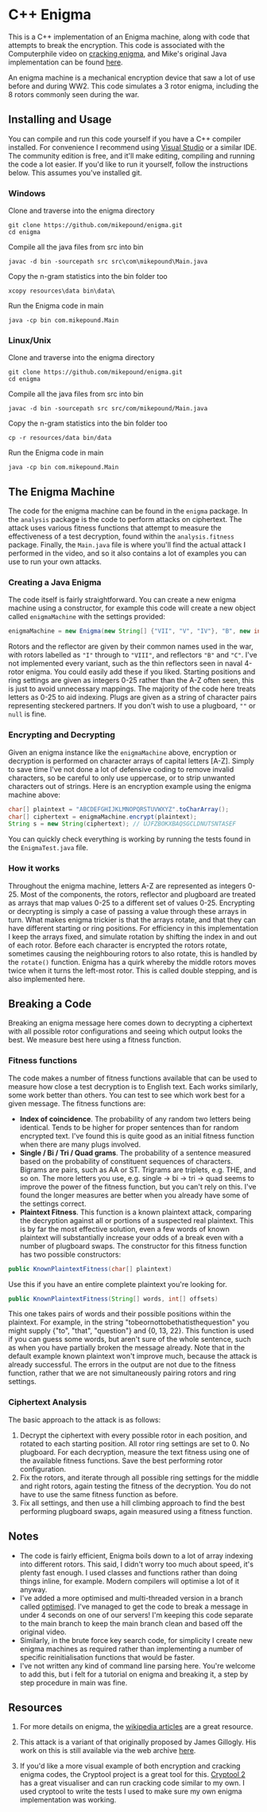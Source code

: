 # C++ Enigma

This is a C++ implementation of an Enigma machine, along with code that attempts to break the encryption. This code is associated with the Computerphile video on [cracking enigma](https://www.youtube.com/watch?v=RzWB5jL5RX0), and Mike's original Java implementation can be found [here](https://github.com/mikepound/enigma).

An enigma machine is a mechanical encryption device that saw a lot of use before and during WW2. This code simulates a 3 rotor enigma, including the 8 rotors commonly seen during the war. 

## Installing and Usage
You can compile and run this code yourself if you have a C++ compiler installed. For convenience I recommend using [Visual Studio](https://visualstudio.microsoft.com/) or a similar IDE. The community edition is free, and it'll make editing, compiling and running the code a lot easier. If you'd like to run it yourself, follow the instructions below. This assumes you've installed git.

### Windows
Clone and traverse into the enigma directory
```
git clone https://github.com/mikepound/enigma.git
cd enigma
```

Compile all the java files from src into bin
```
javac -d bin -sourcepath src src\com\mikepound\Main.java
```

Copy the n-gram statistics into the bin folder too
```
xcopy resources\data bin\data\
```

Run the Enigma code in main
```
java -cp bin com.mikepound.Main
```

### Linux/Unix
Clone and traverse into the enigma directory
```
git clone https://github.com/mikepound/enigma.git
cd enigma
```

Compile all the java files from src into bin
```
javac -d bin -sourcepath src src/com/mikepound/Main.java
```

Copy the n-gram statistics into the bin folder too
```
cp -r resources/data bin/data
```

Run the Enigma code in main
```
java -cp bin com.mikepound.Main
```

## The Enigma Machine
The code for the enigma machine can be found in the `enigma` package. In the `analysis` package is the code to perform attacks on ciphertext. The attack uses various fitness functions that attempt to measure the effectiveness of a test decryption, found within the `analysis.fitness` package. Finally, the `Main.java` file is where you'll find the actual attack I performed in the video, and so it also contains a lot of examples you can use to run your own attacks.

### Creating a Java Enigma
The code itself is fairly straightforward. You can create a new enigma machine using a constructor, for example this code will create a new object called `enigmaMachine` with the settings provided:

```java
enigmaMachine = new Enigma(new String[] {"VII", "V", "IV"}, "B", new int[] {10,5,12}, new int[] {1,2,3}, "AD FT WH JO PN");
```

Rotors and the reflector are given by their common names used in the war, with rotors labelled as `"I"` through to `"VIII"`, and reflectors `"B"` and `"C"`. I've not implemented every variant, such as the thin reflectors seen in naval 4-rotor enigma. You could easily add these if you liked. Starting positions and ring settings are given as integers 0-25 rather than the A-Z often seen, this is just to avoid unnecessary mappings. The majority of the code here treats letters as 0-25 to aid indexing. Plugs are given as a string of character pairs representing steckered partners. If you don't wish to use a plugboard, `""` or `null` is fine.

### Encrypting and Decrypting
Given an enigma instance like the `enigmaMachine` above, encryption or decryption is performed on character arrays of capital letters [A-Z]. Simply to save time I\'ve not done a lot of defensive coding to remove invalid characters, so be careful to only use uppercase, or to strip unwanted characters out of strings. Here is an encryption example using the enigma machine above:

```java
char[] plaintext = "ABCDEFGHIJKLMNOPQRSTUVWXYZ".toCharArray();
char[] ciphertext = enigmaMachine.encrypt(plaintext);
String s = new String(ciphertext); // UJFZBOKXBAQSGCLDNUTSNTASEF
```
You can quickly check everything is working by running the tests found in the `EnigmaTest.java` file.

### How it works
Throughout the enigma machine, letters A-Z are represented as integers 0-25. Most of the components, the rotors, reflector and plugboard are treated as arrays that map values 0-25 to a different set of values 0-25. Encrypting or decrypting is simply a case of passing a value through these arrays in turn. What makes enigma trickier is that the arrays rotate, and that they can have different starting or ring positions. For efficiency in this implementation I keep the arrays fixed, and simulate rotation by shifting the index in and out of each rotor. Before each character is encrypted the rotors rotate, sometimes causing the neighbouring rotors to also rotate, this is handled by the `rotate()` function. Enigma has a quirk whereby the middle rotors moves twice when it turns the left-most rotor. This is called double stepping, and is also implemented here.

## Breaking a Code
Breaking an enigma message here comes down to decrypting a ciphertext with all possible rotor configurations and seeing which output looks the best. We measure best here using a fitness function.

### Fitness functions
The code makes a number of fitness functions available that can be used to measure how close a test decryption is to English text. Each works similarly, some work better than others. You can test to see which work best for a given message. The fitness functions are:
* **Index of coincidence**. The probability of any random two letters being identical. Tends to be higher for proper sentences than for random encrypted text. I've found this is quite good as an initial fitness function when there are many plugs involved.
* **Single / Bi / Tri / Quad grams**. The probability of a sentence measured based on the probability of constituent sequences of characters. Bigrams are pairs, such as AA or ST. Trigrams are triplets, e.g. THE, and so on. The more letters you use, e.g. single -> bi -> tri -> quad seems to improve the power of the fitness function, but you can't rely on this. I've found the longer measures are better when you already have some of the settings correct.
* **Plaintext Fitness**. This function is a known plaintext attack, comparing the decryption against all or portions of a suspected real plaintext. This is by far the most effective solution, even a few words of known plaintext will substantially increase your odds of a break even with a number of plugboard swaps. The constructor for this fitness function has two possible constructors:
```java
public KnownPlaintextFitness(char[] plaintext)
```
Use this if you have an entire complete plaintext you're looking for.

```java
public KnownPlaintextFitness(String[] words, int[] offsets)
```
This one takes pairs of words and their possible positions within the plaintext. For example, in the string "tobeornottobethatisthequestion" you might supply {"to", "that", "question"} and {0, 13, 22}. This function is used if you can guess some words, but aren't sure of the whole sentence, such as when you have partially broken the message already. Note that in the default example known plaintext won't improve much, because the attack is already successful. The errors in the output are not due to the fitness function, rather that we are not simultaneously pairing rotors and ring settings.

### Ciphertext Analysis
The basic approach to the attack is as follows:
1. Decrypt the ciphertext with every possible rotor in each position, and rotated to each starting position. All rotor ring settings are set to 0. No plugboard. For each decryption, measure the text fitness using one of the available fitness functions. Save the best performing rotor configuration.
2. Fix the rotors, and iterate through all possible ring settings for the middle and right rotors, again testing the fitness of the decryption. You do not have to use the same fitness function as before.
3. Fix all settings, and then use a hill climbing approach to find the best performing plugboard swaps, again measured using a fitness function.

## Notes
* The code is fairly efficient, Enigma boils down to a lot of array indexing into different rotors. This said, I didn't worry too much about speed, it's plenty fast enough. I used classes and functions rather than doing things inline, for example. Modern compilers will optimise a lot of it anyway.
* I've added a more optimised and multi-threaded version in a branch called [optimised](https://github.com/mikepound/enigma/tree/optimised). I've managed to get the code to break a message in under 4 seconds on one of our servers! I'm keeping this code separate to the main branch to keep the main branch clean and based off the original video.
* Similarly, in the brute force key search code, for simplicity I create new enigma machines as required rather than implementing a number of specific reinitialisation functions that would be faster.
* I've not written any kind of command line parsing here. You're welcome to add this, but i felt for a tutorial on enigma and breaking it, a step by step procedure in main was fine.

## Resources
1. For more details on enigma, the [wikipedia articles](https://en.wikipedia.org/wiki/Enigma_machine) are a great resource.

2. This attack is a variant of that originally proposed by James Gillogly. His work on this is still available via the web archive [here](https://web.archive.org/web/20060720040135/http://members.fortunecity.com/jpeschel/gillog1.htm).

3. If you'd like a more visual example of both encryption and cracking enigma codes, the Cryptool project is a great tool for this. [Cryptool 2](https://www.cryptool.org/en/) has a great visualiser and can run cracking code similar to my own. I used cryptool to write the tests I used to make sure my own enigma implementation was working.
